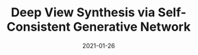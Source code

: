---
title: "Deep View Synthesis via Self-Consistent Generative Network"
collection:  journals
permalink: /publication/Deep_View
date: 2021-01-26
year: "2021"
venue: "IEEE Transactions on Multimedia(TMM)"
city: 
state: ""
thumbnail: "Deep_View.png"
teaser : 
authors: "Zhuoman Liu, Wei Jia, Ming Yang, Peiyao Luo, Yong Guo, Mingkui Tan"
bibtex: 
uri: Deep_View.pdf
arxiv: 
project: 
source: https://github.com/zhuomanliu/SCGN
poster:
data: https://zhuomanliu.github.io/datasets/download.html
---